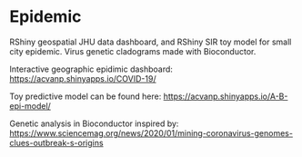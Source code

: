# Epidemic
RShiny geospatial JHU data dashboard, and RShiny SIR toy model for small city epidemic.
Virus genetic cladograms made with Bioconductor.

Interactive geographic epidimic dashboard:
https://acvanp.shinyapps.io/COVID-19/

Toy predictive model can be found here:
https://acvanp.shinyapps.io/A-B-epi-model/

Genetic analysis in Bioconductor inspired by:
https://www.sciencemag.org/news/2020/01/mining-coronavirus-genomes-clues-outbreak-s-origins


